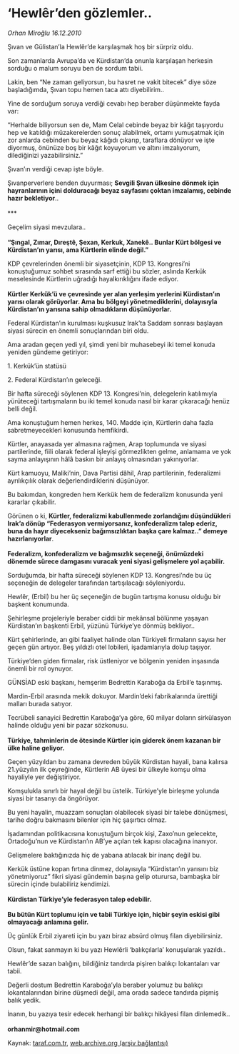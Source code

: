 # ‘Hewlêr’den gözlemler..

*Orhan Miroğlu 16.12.2010*

<div class="yazi"><p>Şıvan ve Gülistan’la Hewlêr’de karşılaşmak hoş bir sürpriz oldu. </p>
<p>Son zamanlarda Avrupa’da ve Kürdistan’da onunla karşılaşan herkesin sorduğu o malum soruyu ben de sordum tabii. </p>
<p>Lakin, ben “Ne zaman geliyorsun, bu hasret ne vakit bitecek” diye söze başladığımda, Şıvan topu hemen taca attı diyebilirim.. </p>
<p>Yine de sorduğum soruya verdiği cevabı hep beraber düşünmekte fayda var:</p>
<p>“Herhalde biliyorsun sen de, Mam Celal cebinde beyaz bir kâğıt taşıyordu hep ve katıldığı müzakerelerden sonuç alabilmek, ortamı yumuşatmak için zor anlarda cebinden bu beyaz kâğıdı çıkarıp, taraflara dönüyor ve işte diyormuş, önünüze boş bir kâğıt koyuyorum ve altını imzalıyorum, dilediğinizi yazabilirsiniz.” </p>
<p>Şıvan’ın verdiği cevap işte böyle.</p>
<p>Şıvanperverlere benden duyurması; <b>Sevgili Şıvan ülkesine dönmek için hayranlarının içini dolduracağı beyaz sayfasını çoktan imzalamış, cebinde hazır bekletiyor</b>..<br/><br/>***</p>
<p>Geçelim siyasi mevzulara..<br/><br/><b>“Şıngal, Zımar, Dıreştê, Şexan, Kerkuk, Xanekê.. Bunlar Kürt bölgesi ve Kürdistan’ın yarısı, ama Kürtlerin elinde değil.” </b></p>
<p>KDP çevrelerinden önemli bir siyasetçinin, KDP 13. Kongresi’ni konuştuğumuz sohbet sırasında sarf ettiği bu sözler, aslında Kerkük meselesinde Kürtlerin uğradığı hayalkırıklığını ifade ediyor.<br/><br/><b>Kürtler Kerkük’ü ve çevresinde yer alan yerleşim yerlerini Kürdistan’ın yarısı olarak görüyorlar. Ama bu bölgeyi yönetmediklerini, dolayısıyla Kürdistan’ın yarısına sahip olmadıkların düşünüyorlar.</b></p>
<p>Federal Kürdistan’ın kurulması kuşkusuz Irak’ta Saddam sonrası başlayan siyasi sürecin en önemli sonuçlarından biri oldu. </p>
<p>Ama aradan geçen yedi yıl, şimdi yeni bir muhasebeyi iki temel konuda yeniden gündeme getiriyor:</p>
<p>1. Kerkük’ün statüsü </p>
<p>2. Federal Kürdistan’ın geleceği.</p>
<p>Bir hafta süreceği söylenen KDP 13. Kongresi’nin, delegelerin katılımıyla yürüteceği tartışmaların bu iki temel konuda nasıl bir karar çıkaracağı henüz belli değil.</p>
<p>Ama konuştuğum hemen herkes, 140. Madde için, Kürtlerin daha fazla sabretmeyecekleri konusunda hemfikirdi.</p>
<p>Kürtler, anayasada yer almasına rağmen, Arap toplumunda ve siyasi partilerinde, fiili olarak federal işleyişi görmezlikten gelme, anlamama ve yok sayma anlayışının hâlâ baskın bir anlayış olmasından yakınıyorlar.</p>
<p>Kürt kamuoyu, Maliki’nin, Dava Partisi dâhil, Arap partilerinin, federalizmi ayrılıkçılık olarak değerlendirdiklerini düşünüyor.</p>
<p>Bu bakımdan, kongreden hem Kerkük hem de federalizm konusunda yeni kararlar çıkabilir.</p>
<p>Görünen o ki, <b>Kürtler, federalizmi kabullenmede zorlandığını düşündükleri Irak’a dönüp “Federasyon vermiyorsanız, konfederalizm talep ederiz, buna da hayır diyecekseniz bağımsızlıktan başka çare kalmaz..” demeye hazırlanıyorlar</b>.<br/><br/><b>Federalizm, konfederalizm ve bağımsızlık seçeneği, önümüzdeki dönemde sürece damgasını vuracak yeni siyasi gelişmelere yol açabilir.</b></p>
<p>Sorduğumda, bir hafta süreceği söylenen KDP 13. Kongresi’nde bu üç seçeneğin de delegeler tarafından tartışılacağı söyleniyordu.</p>
<p>Hewlêr, (Erbil) bu her üç seçeneğin de bugün tartışma konusu olduğu bir başkent konumunda.</p>
<p>Şehirleşme projeleriyle beraber ciddi bir mekânsal bölünme yaşayan Kürdistan’ın başkenti Erbil, yüzünü Türkiye’ye dönmüş bekliyor..</p>
<p>Kürt şehirlerinde, arı gibi faaliyet halinde olan Türkiyeli firmaların sayısı her geçen gün artıyor. Beş yıldızlı otel lobileri, işadamlarıyla dolup taşıyor.</p>
<p>Türkiye’den giden firmalar, risk üstleniyor ve bölgenin yeniden inşasında önemli bir rol oynuyor.</p>
<p>GÜNSİAD eski başkanı, hemşerim Bedrettin Karaboğa da Erbil’e taşınmış. </p>
<p>Mardin-Erbil arasında mekik dokuyor. Mardin’deki fabrikalarında ürettiği malları burada satıyor.</p>
<p>Tecrübeli sanayici Bedrettin Karaboğa’ya göre, 60 milyar doların sirkülasyon halinde olduğu yeni bir pazar sözkonusu. <br/><br/><b>Türkiye, tahminlerin de ötesinde Kürtler için giderek önem kazanan bir ülke haline geliyor.</b></p>
<p>Geçen yüzyıldan bu zamana devreden büyük Kürdistan hayali, bana kalırsa 21.yüzyılın ilk çeyreğinde, Kürtlerin AB üyesi bir ülkeyle komşu olma hayaliyle yer değiştiriyor. </p>
<p>Komşulukla sınırlı bir hayal değil bu üstelik. Türkiye’yle birleşme yolunda siyasi bir tasarıyı da öngörüyor.</p>
<p>Bu yeni hayalin, muazzam sonuçları olabilecek siyasi bir talebe dönüşmesi, tarihe doğru bakmasını bilenler için hiç şaşırtıcı olmaz.</p>
<p>İşadamından politikacısına konuştuğum birçok kişi, Zaxo’nun gelecekte, Ortadoğu’nun ve Kürdistan’ın AB’ye açılan tek kapısı olacağına inanıyor. </p>
<p>Gelişmelere baktığınızda hiç de yabana atılacak bir inanç değil bu.</p>
<p>Kerkük üstüne kopan fırtına dinmez, dolayısıyla “Kürdistan’ın yarısını biz yönetmiyoruz” fikri siyasi gündemin başına gelip oturursa, bambaşka bir sürecin içinde bulabiliriz kendimizi.<br/><br/><b>Kürdistan Türkiye’yle federasyon talep edebilir.<br/><br/></b><b>Bu bütün Kürt toplumu için ve tabii Türkiye için, hiçbir şeyin eskisi gibi olmayacağı anlamına gelir.</b></p>
<p>Üç günlük Erbil ziyareti için bu yazı biraz absürd olmuş filan diyebilirsiniz.</p>
<p>Olsun, fakat sanmayın ki bu yazı Hewlêrli ‘balıkçılarla’ konuşularak yazıldı..</p>
<p>Hewlêr’de sazan balığını, bildiğiniz tandırda pişiren balıkçı lokantaları var tabii.</p>
<p>Değerli dostum Bedrettin Karaboğa’yla beraber yolumuz bu balıkçı lokantalarından birine düşmedi değil, ama orada sadece tandırda pişmiş balık yedik.</p>
<p>İnanın, bu yazıya tesir edecek herhangi bir balıkçı hikâyesi filan dinlemedik..<br/><br/><b>orhanmir@hotmail.com</b></p>
</div>

Kaynak: [taraf.com.tr](http://www.taraf.com.tr/orhan-miroglu/makale-hewler-den-gozlemler.htm), [web.archive.org (arşiv bağlantısı)](http://web.archive.org/web/20130720213112/http://www.taraf.com.tr/orhan-miroglu/makale-hewler-den-gozlemler.htm)
